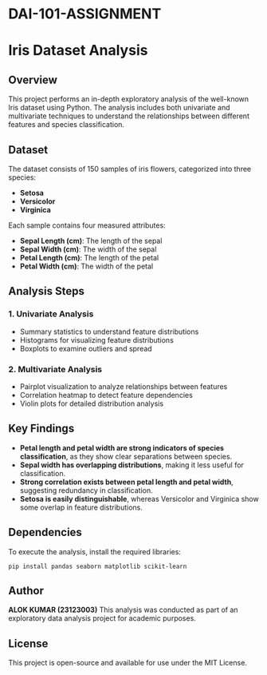# DAI-101-ASSIGNMENT
# Iris Dataset Analysis

## Overview
This project performs an in-depth exploratory analysis of the well-known Iris dataset using Python. The analysis includes both univariate and multivariate techniques to understand the relationships between different features and species classification.

## Dataset
The dataset consists of 150 samples of iris flowers, categorized into three species:
- **Setosa**
- **Versicolor**
- **Virginica**

Each sample contains four measured attributes:
- **Sepal Length (cm)**: The length of the sepal
- **Sepal Width (cm)**: The width of the sepal
- **Petal Length (cm)**: The length of the petal
- **Petal Width (cm)**: The width of the petal

## Analysis Steps
### 1. **Univariate Analysis**
- Summary statistics to understand feature distributions
- Histograms for visualizing feature distributions
- Boxplots to examine outliers and spread

### 2. **Multivariate Analysis**
- Pairplot visualization to analyze relationships between features
- Correlation heatmap to detect feature dependencies
- Violin plots for detailed distribution analysis

## Key Findings
- **Petal length and petal width are strong indicators of species classification**, as they show clear separations between species.
- **Sepal width has overlapping distributions**, making it less useful for classification.
- **Strong correlation exists between petal length and petal width**, suggesting redundancy in classification.
- **Setosa is easily distinguishable**, whereas Versicolor and Virginica show some overlap in feature distributions.

## Dependencies
To execute the analysis, install the required libraries:
```
pip install pandas seaborn matplotlib scikit-learn
```


## Author
**ALOK KUMAR (23123003)** 
This analysis was conducted as part of an exploratory data analysis project for academic purposes.

## License
This project is open-source and available for use under the MIT License.


